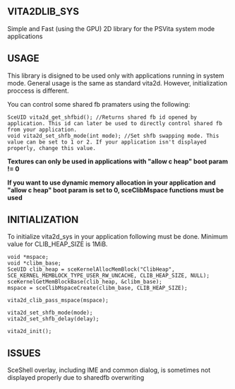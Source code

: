 ## VITA2DLIB_SYS

Simple and Fast (using the GPU) 2D library for the PSVita system mode applications

## USAGE

This library is disigned to be used only with applications running in system mode. General usage is the same as standard vita2d. However, initialization proccess is different.

You can control some shared fb pramaters using the following:
```
SceUID vita2d_get_shfbid(); //Returns shared fb id opened by application. This id can later be used to directly control shared fb from your application.
void vita2d_set_shfb_mode(int mode); //Set shfb swapping mode. This value can be set to 1 or 2. If your application isn't displayed properly, change this value.
```

**Textures can only be used in applications with "allow c heap" boot param != 0**


**If you want to use dynamic memory allocation in your application and "allow c heap" boot param is set to 0, sceClibMspace functions must be used**

## INITIALIZATION

To initialize vita2d_sys in your application following must be done. Minimum value for CLIB_HEAP_SIZE is 1MiB.
```
void *mspace;
void *clibm_base;
SceUID clib_heap = sceKernelAllocMemBlock("ClibHeap", SCE_KERNEL_MEMBLOCK_TYPE_USER_RW_UNCACHE, CLIB_HEAP_SIZE, NULL);
sceKernelGetMemBlockBase(clib_heap, &clibm_base);
mspace = sceClibMspaceCreate(clibm_base, CLIB_HEAP_SIZE);

vita2d_clib_pass_mspace(mspace);

vita2d_set_shfb_mode(mode);
vita2d_set_shfb_delay(delay);

vita2d_init();
```

## ISSUES

SceShell overlay, including IME and common dialog, is sometimes not displayed properly due to sharedfb overwriting
